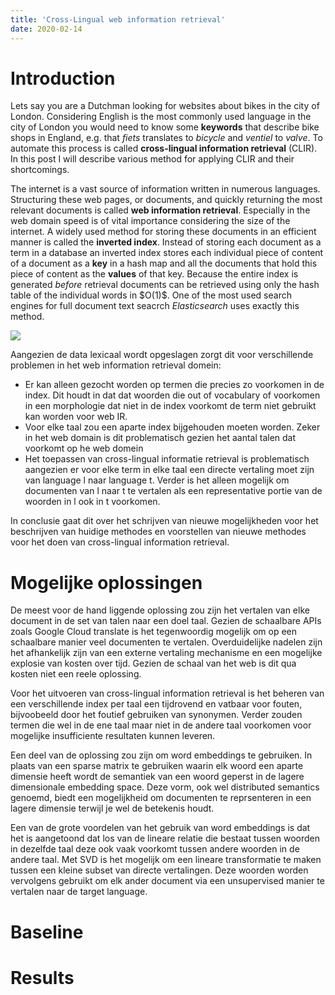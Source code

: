 ```yaml
---
title: 'Cross-Lingual web information retrieval'
date: 2020-02-14
---
```


Introduction
======
Lets say you are a Dutchman looking for websites about bikes in the city of London. Considering English is the most 
commonly used language in the city of London you would need to know some <b>keywords</b> that describe bike shops in 
England, e.g. that <i>fiets</i> translates to <i>bicycle</i> and <i>ventiel</i> to <i>valve</i>. To automate this process
is called <b>cross-lingual information retrieval</b> (CLIR). In this post I will describe various method for applying CLIR
and their shortcomings.
 <p>
The internet is a vast source of information written in numerous languages. Structuring these web pages, or documents, 
and quickly returning the most relevant documents is called <b>web information retrieval</b>. Especially in the web domain 
speed is of vital importance considering the size of the internet. A widely used method for storing these documents in
an efficient manner is called the <b>inverted index</b>. Instead of storing each document as a term in a database an
inverted index stores each individual piece of content of a document as a <b>key</b> in a hash map and all the documents that hold
this piece of content as the <b>values</b> of that key. Because the entire index is generated <i>before</i> retrieval 
documents can be retrieved using only the hash table of the individual words in $O(1)$. One of the most used search 
engines for full document text seacrch <i>Elasticsearch</i> uses exactly this method. 

<img src="http://woutermostard.github.io/files/wi_paper.pdf"></img>

Aangezien de data lexicaal wordt opgeslagen zorgt dit voor verschillende problemen in het web information retrieval domein:

<ul>
<li>Er kan alleen gezocht worden op termen die precies zo voorkomen in de index. Dit houdt in dat dat woorden die out of 
vocabulary of voorkomen in een morphologie dat niet in de index voorkomt de term niet gebruikt kan worden voor web IR.</li>
<li>Voor elke taal zou een aparte index bijgehouden moeten worden. Zeker in het web domain is dit problematisch gezien
het aantal talen dat voorkomt op he web domein</li>
<li>Het toepassen van cross-lingual informatie retrieval is problematisch aangezien er voor elke term in elke taal een 
 directe vertaling moet zijn van language l naar language t. Verder is het alleen mogelijk om documenten van l naar t
 te vertalen als een representative portie van de woorden in l ook in t voorkomen.</li>
</ul>

In conclusie gaat dit over het schrijven van nieuwe mogelijkheden voor het beschrijven van huidige methodes en voorstellen
van nieuwe methodes voor het doen van cross-lingual information retrieval. 

Mogelijke oplossingen 
======
De meest voor de hand liggende oplossing zou zijn het vertalen van elke document in de set van talen naar een doel taal.
Gezien de schaalbare APIs zoals Google Cloud translate is het tegenwoordig mogelijk om op een schaalbare manier veel 
documenten te vertalen. Overduidelijke nadelen zijn het afhankelijk zijn van een externe vertaling mechanisme en een 
mogelijke explosie van kosten over tijd. Gezien de schaal van het web is dit qua kosten niet een reele oplossing. 
<p>
Voor het uitvoeren van cross-lingual information retrieval is het beheren van een verschillende index per taal een tijdrovend
en vatbaar voor fouten, bijvoobeeld door het foutief gebruiken van synonymen. Verder zouden termen die wel in de ene taal
maar niet in de andere taal voorkomen voor mogelijke insufficiente resultaten kunnen leveren.   
</p>
<p>
Een deel van de oplossing zou zijn om word embeddings te gebruiken. In plaats van een sparse matrix te gebruiken waarin
elk woord een aparte dimensie heeft wordt de semantiek van een woord geperst in de lagere dimensionale embedding space.
Deze vorm, ook wel distributed semantics genoemd, biedt een mogelijkheid om documenten te reprsenteren in een lagere 
dimensie terwijl je wel de betekenis houdt. 
</p>
<p>
Een van de grote voordelen van het gebruik van word embeddings is dat het is aangetoond dat los van de lineare relatie
die bestaat tussen woorden in dezelfde taal deze ook vaak voorkomt tussen andere woorden in de andere taal. Met SVD is 
het mogelijk om een lineare transformatie te maken tussen een kleine subset van directe vertalingen. Deze woorden worden
vervolgens gebruikt om elk ander document via een unsupervised manier te vertalen naar de target language.
</p>

Baseline 
======

Results 
======